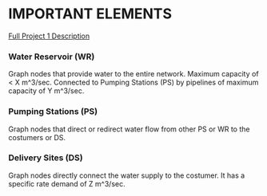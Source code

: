 # IMPORTANT ELEMENTS
[Full Project 1 Description](https://moodle2324.up.pt/pluginfile.php/233126/mod_resource/content/1/Project1Description-rev1.pdf)
### Water Reservoir (WR)
Graph nodes that provide water to the entire network. Maximum capacity of < X m^3/sec. Connected to Pumping Stations (PS) by pipelines of maximum capacity of Y m^3/sec.
### Pumping Stations (PS)
Graph nodes that direct or redirect water flow from other PS or WR to the costumers or DS.
### Delivery Sites (DS)
Graph nodes directly connect the water supply to the costumer. It has a specific rate demand of Z m^3/sec.  